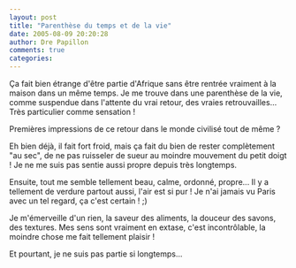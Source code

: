 ```yaml
---
layout: post
title: "Parenthèse du temps et de la vie"
date: 2005-08-09 20:20:28
author: Dre Papillon
comments: true
categories: 
---
```



Ça fait bien étrange d'être partie d'Afrique sans être rentrée vraiment à la maison dans un même temps.  Je me trouve dans une parenthèse de la vie, comme suspendue dans l'attente du vrai retour, des vraies retrouvailles...  Très particulier comme sensation !

Premières impressions de ce retour dans le monde civilisé tout de même ?

Eh bien déjà, il fait fort froid, mais ça fait du bien de rester complètement "au sec", de ne pas ruisseler de sueur au moindre mouvement du petit doigt !  Je ne me suis pas sentie aussi propre depuis très longtemps.

Ensuite, tout me semble tellement beau, calme, ordonné, propre...  Il y a tellement de verdure partout aussi, l'air est si pur !  Je n'ai jamais vu Paris avec un tel regard, ça c'est certain !  ;)

Je m'émerveille d'un rien, la saveur des aliments, la douceur des savons, des textures.  Mes sens sont vraiment en extase, c'est incontrôlable, la moindre chose me fait tellement plaisir !

Et pourtant, je ne suis pas partie si longtemps...